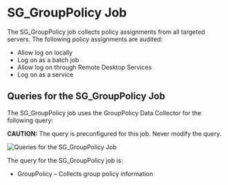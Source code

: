# SG_GroupPolicy Job

The SG_GroupPolicy job collects policy assignments from all targeted servers. The following policy
assignments are audited:

- Allow log on locally
- Log on as a batch job
- Allow log on through Remote Desktop Services
- Log on as a service

## Queries for the SG_GroupPolicy Job

The SG_GroupPolicy job uses the GroupPolicy Data Collector for the following query:

**CAUTION:** The query is preconfigured for this job. Never modify the query.

![Queries for the SG_GroupPolicy Job](/img/versioned_docs/accessanalyzer_11.6/accessanalyzer/solutions/activedirectory/grouppolicy/grouppolicyquery.webp)

The query for the SG_GroupPolicy job is:

- GroupPolicy – Collects group policy information
